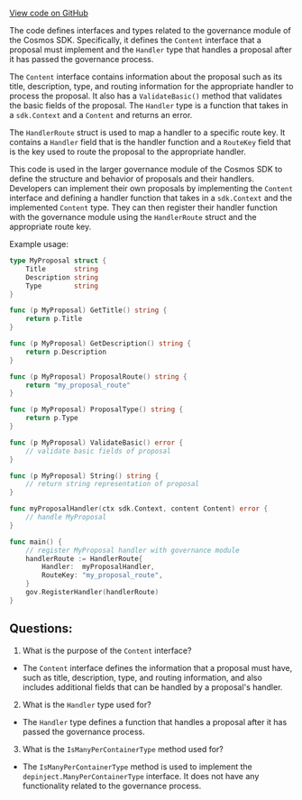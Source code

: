 [View code on GitHub](https://github.com/cosmos/cosmos-sdk.git/x/gov/types/v1beta1/content.go)

The code defines interfaces and types related to the governance module of the Cosmos SDK. Specifically, it defines the `Content` interface that a proposal must implement and the `Handler` type that handles a proposal after it has passed the governance process.

The `Content` interface contains information about the proposal such as its title, description, type, and routing information for the appropriate handler to process the proposal. It also has a `ValidateBasic()` method that validates the basic fields of the proposal. The `Handler` type is a function that takes in a `sdk.Context` and a `Content` and returns an error.

The `HandlerRoute` struct is used to map a handler to a specific route key. It contains a `Handler` field that is the handler function and a `RouteKey` field that is the key used to route the proposal to the appropriate handler.

This code is used in the larger governance module of the Cosmos SDK to define the structure and behavior of proposals and their handlers. Developers can implement their own proposals by implementing the `Content` interface and defining a handler function that takes in a `sdk.Context` and the implemented `Content` type. They can then register their handler function with the governance module using the `HandlerRoute` struct and the appropriate route key.

Example usage:

```go
type MyProposal struct {
    Title       string
    Description string
    Type        string
}

func (p MyProposal) GetTitle() string {
    return p.Title
}

func (p MyProposal) GetDescription() string {
    return p.Description
}

func (p MyProposal) ProposalRoute() string {
    return "my_proposal_route"
}

func (p MyProposal) ProposalType() string {
    return p.Type
}

func (p MyProposal) ValidateBasic() error {
    // validate basic fields of proposal
}

func (p MyProposal) String() string {
    // return string representation of proposal
}

func myProposalHandler(ctx sdk.Context, content Content) error {
    // handle MyProposal
}

func main() {
    // register MyProposal handler with governance module
    handlerRoute := HandlerRoute{
        Handler:  myProposalHandler,
        RouteKey: "my_proposal_route",
    }
    gov.RegisterHandler(handlerRoute)
}
```
## Questions: 
 1. What is the purpose of the `Content` interface?
- The `Content` interface defines the information that a proposal must have, such as title, description, type, and routing information, and also includes additional fields that can be handled by a proposal's handler.

2. What is the `Handler` type used for?
- The `Handler` type defines a function that handles a proposal after it has passed the governance process.

3. What is the `IsManyPerContainerType` method used for?
- The `IsManyPerContainerType` method is used to implement the `depinject.ManyPerContainerType` interface. It does not have any functionality related to the governance process.